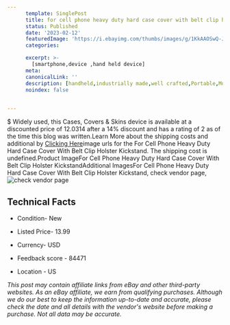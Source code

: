 ```yaml
---
      template: SinglePost
      title: for cell phone heavy duty hard case cover with belt clip holster kickstand
      status: Published
      date: '2023-02-12'
      featuredImage: 'https://i.ebayimg.com/thumbs/images/g/1KkAAOSwQ-Jelp0W/s-l225.jpg'
      categories: 

      excerpt: >-
        [smartphone,device ,hand held device]
      meta:
      canonicalLink: ''
      description: [handheld,industrially made,well crafted,Portable,Mobile,Compact,Convenient,Lightweight,Maneuverable,Man-portable,Miniature,Carriable,Hand-held,Light,Holdable,Transportable,Mobile device,Pocket-sized,On-the-go,Wireless,Cordless,Compact size,Convenient size, smartphone,device ,hand held device]
      noindex: false

        
---
```

$
    Widely used, this Cases, Covers & Skins device is available at a discounted price of 12.0314 after a 14% discount and has a rating of 2 as of the time this blog was written.Learn More about the shipping costs and additional by [Clicking Here](https://www.ebay.com/itm/131999799012?hash=item1ebbcd16e4%3Ag%3A1KkAAOSwQ-Jelp0W&mkevt=1&mkcid=1&mkrid=711-53200-19255-0&campid=%253CePNCampaignId%253E&customid=%253CreferenceId%253E&toolid=10049)image urls for the For Cell Phone Heavy Duty Hard Case Cover With Belt Clip Holster Kickstand. The shipping cost is undefined.Product ImageFor Cell Phone Heavy Duty Hard Case Cover With Belt Clip Holster KickstandAdditional ImagesFor Cell Phone Heavy Duty Hard Case Cover With Belt Clip Holster Kickstand, check vendor page, ![check vendor page](https://origin-galleryplus.ebayimg.com/ws/web/131999799012_2_0_1/225x225.jpg,https://origin-galleryplus.ebayimg.com/ws/web/131999799012_3_0_1/225x225.jpg,https://origin-galleryplus.ebayimg.com/ws/web/131999799012_4_0_1/225x225.jpg,https://origin-galleryplus.ebayimg.com/ws/web/131999799012_5_0_1/225x225.jpg,https://origin-galleryplus.ebayimg.com/ws/web/131999799012_6_0_1/225x225.jpg,https://origin-galleryplus.ebayimg.com/ws/web/131999799012_7_0_1/225x225.jpg,https://origin-galleryplus.ebayimg.com/ws/web/131999799012_8_0_1/225x225.jpg,https://origin-galleryplus.ebayimg.com/ws/web/131999799012_9_0_1/225x225.jpg,https://origin-galleryplus.ebayimg.com/ws/web/131999799012_10_0_1/225x225.jpg,https://origin-galleryplus.ebayimg.com/ws/web/131999799012_11_0_1/225x225.jpg,https://origin-galleryplus.ebayimg.com/ws/web/131999799012_12_0_1/225x225.jpg)
    
    

 ## Technical Facts 



     
      

 - Condition- New 


      

 - Listed Price- 13.99 


      

 - Currency- USD 


      

 - Feedback score - 84471 


      

 - Location - US 


      
      

 *_This post may contain affiliate links from eBay and other third-party websites. As an eBay affiliate, we earn from qualifying purchases. Although we do our best to keep the information up-to-date and accurate, please check the date and all details with the vendor's website before making a purchase. Not all data may be accurate._*



    
    
    
    
    